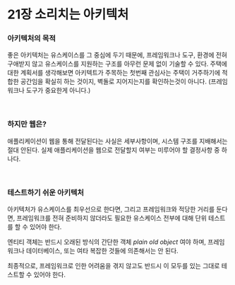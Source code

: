 # 21장 소리치는 아키텍처

### 아키텍처의 목적

좋은 아키텍처는 유스케이스를 그 중심에 두기 때문에, 프레임워크나 도구, 환경에 전혀 구애받지 않고 유스케이스를 지원하는 구조를 아무런 문제 없이 기술할 수 있다. 주택에 대한 계획서를 생각해보면 아키텍트가 주목하는 첫번째 관심사는 주택이 거주하기에 적합한 공간임을 확실히 하는 것이지, 벽돌로 지어지는지를 확인하는것이 아니다. (프레임워크나 도구가 중요한게 아니다.)

<br>

### 하지만 웹은?

애플리케이션이 웹을 통해 전달된다는 사실은 세부사항이며, 시스템 구조를 지배해서는 절대 안된다. 실제 애플리케이션을 웹으로 전달할지 여부는 미루어야 할 결정사항 중 하나다.

<br>

### 테스트하기 쉬운 아키텍처

아키텍처가 유스케이스를 최우선으로 한다면, 그리고 프레임워크와 적당한 거리를 둔다면, 프레임워크를 전혀 준비하지 않더라도 필요한 유스케이스 전부에 대해 단위 테스트를 할 수 있어야 한다.

엔티티 객체는 반드시 오래된 방식의 간단한 객체 <i>plain old object</i> 여야 하며, 프레임워크나 데이터베이스, 또는 여타 복잡한 것들에 의존해서는 안 된다.

최종적으로, 프레임워크로 인한 어려움을 겪지 않고도 반드시 이 모두를 있는 그대로 테스트할 수 있어야 한다.